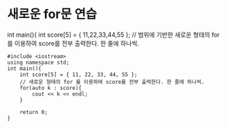 
# 새로운 for문 연습


int main(){
    int score[5] = { 11,22,33,44,55 };
    // 범위에 기반한 새로운 형태의 for 를 이용하여 score를 전부 출력한다. 한 줄에 하나씩.
    

```
#include <iostream>
using namespace std;
int main(){
    int score[5] = { 11, 22, 33, 44, 55 };
    // 새로운 형태의 for 를 이용하여 score를 전부 출력한다. 한 줄에 하나씩.
	for(auto k : score){
		cout << k << endl;
	}

    return 0;
}

```